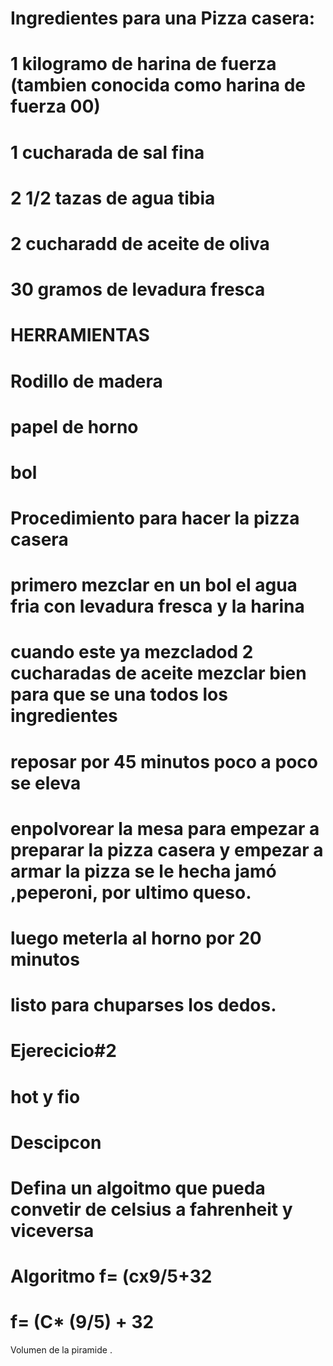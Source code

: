 # Ingredientes para una Pizza casera:
# 1 kilogramo de harina de fuerza (tambien conocida como harina de fuerza 00)
# 1 cucharada de sal fina
# 2  1/2  tazas de agua tibia 
#  2  cucharadd de aceite de oliva
#  30 gramos de levadura fresca
#  HERRAMIENTAS 
#  Rodillo de  madera 
#  papel de horno
#   bol

#   Procedimiento  para  hacer la  pizza  casera
#  primero  mezclar en un bol el agua fria  con levadura fresca  y  la harina
#  cuando este ya mezcladod  2  cucharadas de  aceite  mezclar  bien  para que se una todos los  ingredientes
#  reposar por 45 minutos  poco  a  poco  se eleva
#  enpolvorear la mesa para empezar a preparar  la pizza  casera  y empezar a armar la  pizza se le hecha  jamó ,peperoni, por  ultimo  queso.
#   luego meterla al horno  por 20  minutos
#   listo  para  chuparses  los  dedos.



#     Ejerecicio#2
#  hot   y   fio 
#  Descipcon  
#    Defina un algoitmo que pueda convetir  de      celsius a  fahrenheit  y viceversa
#     Algoritmo   f=  (cx9/5+32
#  f=  (C* (9/5) + 32 

Volumen de la piramide
.
